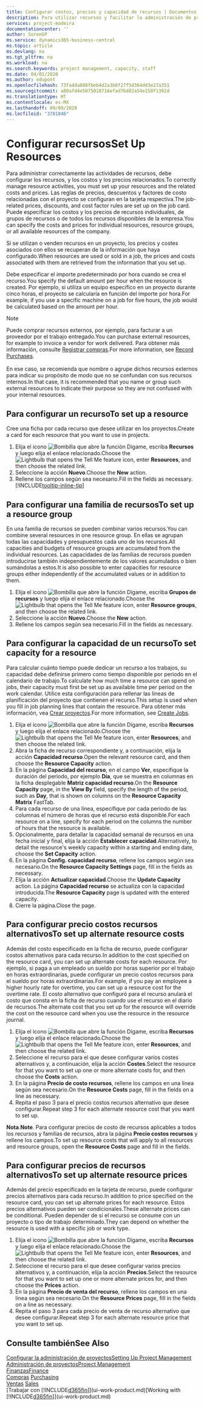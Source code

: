 ```yaml
---
title: Configurar costos, precios y capacidad de recursos | Documentos de Microsoft
description: Para utilizar recursos y facilitar la administración de proyectos, especifique costes y precios para recursos individuales o grupos de recursos, y configure la capacidad de recursos.
services: project-madeira
documentationcenter: ''
author: SorenGP
ms.service: dynamics365-business-central
ms.topic: article
ms.devlang: na
ms.tgt_pltfrm: na
ms.workload: na
ms.search.keywords: project management, capacity, staff
ms.date: 04/01/2020
ms.author: edupont
ms.openlocfilehash: 73fa4da888fbeb4d2a3b0f27f5d364dd3e27a351
ms.sourcegitcommit: a80afd4e5075018716efad76d82a54e158f1392d
ms.translationtype: HT
ms.contentlocale: es-MX
ms.lasthandoff: 09/09/2020
ms.locfileid: "3781846"
---
```

# <a name="set-up-resources"></a><span data-ttu-id="f9182-103">Configurar recursos</span><span class="sxs-lookup"><span data-stu-id="f9182-103">Set Up Resources</span></span>
<span data-ttu-id="f9182-104">Para administrar correctamente las actividades de recursos, debe configurar los recursos, y los costos y los precios relacionados.</span><span class="sxs-lookup"><span data-stu-id="f9182-104">To correctly manage resource activities, you must set up your resources and the related costs and prices.</span></span> <span data-ttu-id="f9182-105">Las reglas de precios, descuentos y factores de costo relacionadas con el proyecto se configuran en la tarjeta respectiva.</span><span class="sxs-lookup"><span data-stu-id="f9182-105">The job-related prices, discounts, and cost factor rules are set up on the job card.</span></span> <span data-ttu-id="f9182-106">Puede especificar los costos y los precios de recursos individuales, de grupos de recursos o de todos los recursos disponibles de la empresa.</span><span class="sxs-lookup"><span data-stu-id="f9182-106">You can specify the costs and prices for individual resources, resource groups, or all available resources of the company.</span></span>

<span data-ttu-id="f9182-107">Si se utilizan o venden recursos en un proyecto, los precios y costes asociados con ellos se recuperan de la información que haya configurado.</span><span class="sxs-lookup"><span data-stu-id="f9182-107">When resources are used or sold in a job, the prices and costs associated with them are retrieved from the information that you set up.</span></span>

<span data-ttu-id="f9182-108">Debe especificar el importe predeterminado por hora cuando se crea el recurso.</span><span class="sxs-lookup"><span data-stu-id="f9182-108">You specify the default amount per hour when the resource is created.</span></span> <span data-ttu-id="f9182-109">Por ejemplo, si utiliza un equipo específico en un proyecto durante cinco horas, el proyecto se calcularía en función del importe por hora.</span><span class="sxs-lookup"><span data-stu-id="f9182-109">For example, if you use a specific machine on a job for five hours, the job would be calculated based on the amount per hour.</span></span>

> [!NOTE]
> <span data-ttu-id="f9182-110">Puede comprar recursos externos, por ejemplo, para facturar a un proveedor por el trabajo entregado.</span><span class="sxs-lookup"><span data-stu-id="f9182-110">You can purchase external resources, for example to invoice a vendor for work delivered.</span></span> <span data-ttu-id="f9182-111">Para obtener más información, consulte [Registrar compras](purchasing-how-record-purchases.md).</span><span class="sxs-lookup"><span data-stu-id="f9182-111">For more information, see [Record Purchases](purchasing-how-record-purchases.md).</span></span><br /><br />
> <span data-ttu-id="f9182-112">En ese caso, se recomienda que nombre o agrupe dichos recursos externos para indicar su propósito de modo que no se confundan con sus recursos internos.</span><span class="sxs-lookup"><span data-stu-id="f9182-112">In that case, it is recommended that you name or group such external resources to indicate their purpose so they are not confused with your internal resources.</span></span>

## <a name="to-set-up-a-resource"></a><span data-ttu-id="f9182-113">Para configurar un recurso</span><span class="sxs-lookup"><span data-stu-id="f9182-113">To set up a resource</span></span>
<span data-ttu-id="f9182-114">Cree una ficha por cada recurso que desee utilizar en los proyectos.</span><span class="sxs-lookup"><span data-stu-id="f9182-114">Create a card for each resource that you want to use in projects.</span></span>

1. <span data-ttu-id="f9182-115">Elija el icono ![Bombilla que abre la función Dígame](media/ui-search/search_small.png "Dígame qué desea hacer"), escriba **Recursos** y luego elija el enlace relacionado.</span><span class="sxs-lookup"><span data-stu-id="f9182-115">Choose the ![Lightbulb that opens the Tell Me feature](media/ui-search/search_small.png "Tell me what you want to do") icon, enter **Resources**, and then choose the related link.</span></span>
2. <span data-ttu-id="f9182-116">Seleccione la acción **Nuevo**.</span><span class="sxs-lookup"><span data-stu-id="f9182-116">Choose the **New** action.</span></span>
3. <span data-ttu-id="f9182-117">Rellene los campos según sea necesario.</span><span class="sxs-lookup"><span data-stu-id="f9182-117">Fill in the fields as necessary.</span></span> [!INCLUDE[tooltip-inline-tip](includes/tooltip-inline-tip_md.md)]  

## <a name="to-set-up-a-resource-group"></a><span data-ttu-id="f9182-118">Para configurar una familia de recursos</span><span class="sxs-lookup"><span data-stu-id="f9182-118">To set up a resource group</span></span>
<span data-ttu-id="f9182-119">En una familia de recursos se pueden combinar varios recursos.</span><span class="sxs-lookup"><span data-stu-id="f9182-119">You can combine several resources in one resource group.</span></span> <span data-ttu-id="f9182-120">En ellas se agrupan todas las capacidades y presupuestos cada uno de los recursos.</span><span class="sxs-lookup"><span data-stu-id="f9182-120">All capacities and budgets of resource groups are accumulated from the individual resources.</span></span> <span data-ttu-id="f9182-121">Las capacidades de las familias de recursos pueden introducirse también independientemente de los valores acumulados o bien sumándolas a estos.</span><span class="sxs-lookup"><span data-stu-id="f9182-121">It is also possible to enter capacities for resource groups either independently of the accumulated values or in addition to them.</span></span>

1. <span data-ttu-id="f9182-122">Elija el icono ![Bombilla que abre la función Dígame](media/ui-search/search_small.png "Dígame qué desea hacer"), escriba **Grupos de recursos** y luego elija el enlace relacionado.</span><span class="sxs-lookup"><span data-stu-id="f9182-122">Choose the ![Lightbulb that opens the Tell Me feature](media/ui-search/search_small.png "Tell me what you want to do") icon, enter **Resource groups**, and then choose the related link.</span></span>
2. <span data-ttu-id="f9182-123">Seleccione la acción **Nuevo**.</span><span class="sxs-lookup"><span data-stu-id="f9182-123">Choose the **New** action.</span></span>
3. <span data-ttu-id="f9182-124">Rellene los campos según sea necesario.</span><span class="sxs-lookup"><span data-stu-id="f9182-124">Fill in the fields as necessary.</span></span>

## <a name="to-set-capacity-for-a-resource"></a><span data-ttu-id="f9182-125">Para configurar la capacidad de un recurso</span><span class="sxs-lookup"><span data-stu-id="f9182-125">To set capacity for a resource</span></span>
<span data-ttu-id="f9182-126">Para calcular cuánto tiempo puede dedicar un recurso a los trabajos, su capacidad debe definirse primero como tiempo disponible por periodo en el calendario de trabajo.</span><span class="sxs-lookup"><span data-stu-id="f9182-126">To calculate how much time a resource can spend on jobs, their capacity must first be set up as available time per period on the work calendar.</span></span> <span data-ttu-id="f9182-127">Utilice esta configuración para rellenar las líneas de planificación del proyecto que contienen el recurso.</span><span class="sxs-lookup"><span data-stu-id="f9182-127">This setup is used when you fill in job planning lines that contain the resource.</span></span> <span data-ttu-id="f9182-128">Para obtener más información, vea [Crear proyectos](projects-how-create-jobs.md).</span><span class="sxs-lookup"><span data-stu-id="f9182-128">For more information, see [Create Jobs](projects-how-create-jobs.md).</span></span>

1. <span data-ttu-id="f9182-129">Elija el icono ![Bombilla que abre la función Dígame](media/ui-search/search_small.png "Dígame qué desea hacer"), escriba **Recursos** y luego elija el enlace relacionado.</span><span class="sxs-lookup"><span data-stu-id="f9182-129">Choose the ![Lightbulb that opens the Tell Me feature](media/ui-search/search_small.png "Tell me what you want to do") icon, enter **Resources**, and then choose the related link.</span></span>
2. <span data-ttu-id="f9182-130">Abra la ficha de recurso correspondiente y, a continuación, elija la acción **Capacidad recurso**.</span><span class="sxs-lookup"><span data-stu-id="f9182-130">Open the relevant resource card, and then choose the **Resource Capacity** action.</span></span>
3. <span data-ttu-id="f9182-131">En la página **Capacidad del recurso**, en el campo **Ver**, especifique la duración del periodo, por ejemplo **Día**, que se muestra en columnas en la ficha desplegable **Matriz capacidad recurso**.</span><span class="sxs-lookup"><span data-stu-id="f9182-131">On the **Resource Capacity** page, in the **View By** field, specify the length of the period, such as **Day**, that is shown on columns on the **Resource Capacity Matrix** FastTab.</span></span>
4. <span data-ttu-id="f9182-132">Para cada recurso de una línea, especifique por cada periodo de las columnas el número de horas que el recurso está disponible.</span><span class="sxs-lookup"><span data-stu-id="f9182-132">For each resource on a line, specify for each period on the columns the number of hours that the resource is available.</span></span>
5. <span data-ttu-id="f9182-133">Opcionalmente, para detallar la capacidad semanal de recursos en una fecha inicial y final, elija la acción **Establecer capacidad**.</span><span class="sxs-lookup"><span data-stu-id="f9182-133">Alternatively, to detail the resource's weekly capacity within a starting and ending date, choose the **Set Capacity** action.</span></span>
6. <span data-ttu-id="f9182-134">En la página **Config. capacidad recurso**, rellene los campos según sea necesario.</span><span class="sxs-lookup"><span data-stu-id="f9182-134">On the **Resource Capacity Settings** page, fill in the fields as necessary.</span></span>
7. <span data-ttu-id="f9182-135">Elija la acción **Actualizar capacidad**.</span><span class="sxs-lookup"><span data-stu-id="f9182-135">Choose the **Update Capacity** action.</span></span> <span data-ttu-id="f9182-136">La página **Capacidad recurso** se actualiza con la capacidad introducida.</span><span class="sxs-lookup"><span data-stu-id="f9182-136">The **Resource Capacity** page is updated with the entered capacity.</span></span>
8. <span data-ttu-id="f9182-137">Cierre la página.</span><span class="sxs-lookup"><span data-stu-id="f9182-137">Close the page.</span></span>

## <a name="to-set-up-alternate-resource-costs"></a><span data-ttu-id="f9182-138">Para configurar precio costos recursos alternativos</span><span class="sxs-lookup"><span data-stu-id="f9182-138">To set up alternate resource costs</span></span>
<span data-ttu-id="f9182-139">Además del costo especificado en la ficha de recurso, puede configurar costos alternativos para cada recurso.</span><span class="sxs-lookup"><span data-stu-id="f9182-139">In addition to the cost specified on the resource card, you can set up alternate costs for each resource.</span></span> <span data-ttu-id="f9182-140">Por ejemplo, si paga a un empleado un sueldo por horas superior por el trabajo en horas extraordinarias, puede configurar un precio costos recursos para el sueldo por horas extraordinarias.</span><span class="sxs-lookup"><span data-stu-id="f9182-140">For example, if you pay an employee a higher hourly rate for overtime, you can set up a resource cost for the overtime rate.</span></span> <span data-ttu-id="f9182-141">El costo alternativo que configuró para el recurso anulará el costo que consta en la ficha de recurso cuando use el recurso en el diario de recursos.</span><span class="sxs-lookup"><span data-stu-id="f9182-141">The alternate cost that you set up for the resource will override the cost on the resource card when you use the resource in the resource journal.</span></span>

1. <span data-ttu-id="f9182-142">Elija el icono ![Bombilla que abre la función Dígame](media/ui-search/search_small.png "Dígame qué desea hacer"), escriba **Recursos** y luego elija el enlace relacionado.</span><span class="sxs-lookup"><span data-stu-id="f9182-142">Choose the ![Lightbulb that opens the Tell Me feature](media/ui-search/search_small.png "Tell me what you want to do") icon, enter **Resources**, and then choose the related link.</span></span>  
2. <span data-ttu-id="f9182-143">Seleccione el recurso para el que desee configurar varios costes alternativos y, a continuación, elija la acción **Costes**.</span><span class="sxs-lookup"><span data-stu-id="f9182-143">Select the resource for that you want to set up one or more alternate costs for, and then choose the **Costs** action.</span></span>  
3. <span data-ttu-id="f9182-144">En la página **Precio de costo recursos**, rellene los campos en una línea según sea necesario.</span><span class="sxs-lookup"><span data-stu-id="f9182-144">On the **Resource Costs** page, fill in the fields on a line as necessary.</span></span>  
4. <span data-ttu-id="f9182-145">Repita el paso 3 para el precio costos recursos alternativo que desee configurar.</span><span class="sxs-lookup"><span data-stu-id="f9182-145">Repeat step 3 for each alternate resource cost that you want to set up.</span></span>

<span data-ttu-id="f9182-146">**Nota**.</span><span class="sxs-lookup"><span data-stu-id="f9182-146">**Note**.</span></span> <span data-ttu-id="f9182-147">Para configurar precios de costo de recursos aplicables a todos los recursos y familias de recursos, abra la página **Precio costos recursos** y rellene los campos.</span><span class="sxs-lookup"><span data-stu-id="f9182-147">To set up resource costs that will apply to all resources and resource groups, open the **Resource Costs** page and fill in the fields.</span></span>

## <a name="to-set-up-alternate-resource-prices"></a><span data-ttu-id="f9182-148">Para configurar precios de recursos alternativos</span><span class="sxs-lookup"><span data-stu-id="f9182-148">To set up alternate resource prices</span></span>
<span data-ttu-id="f9182-149">Además del precio especificado en la tarjeta de recurso, puede configurar precios alternativos para cada recurso.</span><span class="sxs-lookup"><span data-stu-id="f9182-149">In addition to price specified on the resource card, you can set up alternate prices for each resource.</span></span> <span data-ttu-id="f9182-150">Estos precios alternativos pueden ser condicionales.</span><span class="sxs-lookup"><span data-stu-id="f9182-150">These alternate prices can be conditional.</span></span> <span data-ttu-id="f9182-151">Pueden depender de si el recurso se consume con un proyecto o tipo de trabajo determinado.</span><span class="sxs-lookup"><span data-stu-id="f9182-151">They can depend on whether the resource is used with a specific job or work type.</span></span>

1. <span data-ttu-id="f9182-152">Elija el icono ![Bombilla que abre la función Dígame](media/ui-search/search_small.png "Dígame qué desea hacer"), escriba **Recursos** y luego elija el enlace relacionado.</span><span class="sxs-lookup"><span data-stu-id="f9182-152">Choose the ![Lightbulb that opens the Tell Me feature](media/ui-search/search_small.png "Tell me what you want to do") icon, enter **Resources**, and then choose the related link.</span></span>
2. <span data-ttu-id="f9182-153">Seleccione el recurso para el que desee configurar varios precios alternativos y, a continuación, elija la acción **Precios**.</span><span class="sxs-lookup"><span data-stu-id="f9182-153">Select the resource for that you want to set up one or more alternate prices for, and then choose the **Prices** action.</span></span>
3. <span data-ttu-id="f9182-154">En la página **Precio de venta del recurso**, rellene los campos en una línea según sea necesario.</span><span class="sxs-lookup"><span data-stu-id="f9182-154">On the **Resource Prices** page, fill in the fields on a line as necessary.</span></span>
4. <span data-ttu-id="f9182-155">Repita el paso 3 para cada precio de venta de recurso alternativo que desee configurar.</span><span class="sxs-lookup"><span data-stu-id="f9182-155">Repeat step 3 for each alternate resource price that you want to set up.</span></span>

## <a name="see-also"></a><span data-ttu-id="f9182-156">Consulte también</span><span class="sxs-lookup"><span data-stu-id="f9182-156">See Also</span></span>
[<span data-ttu-id="f9182-157">Configurar la administración de proyectos</span><span class="sxs-lookup"><span data-stu-id="f9182-157">Setting Up Project Management</span></span>](projects-setup-projects.md)  
[<span data-ttu-id="f9182-158">Administración de proyectos</span><span class="sxs-lookup"><span data-stu-id="f9182-158">Project Management</span></span>](projects-manage-projects.md)  
[<span data-ttu-id="f9182-159">Finanzas</span><span class="sxs-lookup"><span data-stu-id="f9182-159">Finance</span></span>](finance.md)  
<span data-ttu-id="f9182-160">[Compras](purchasing-manage-purchasing.md)       </span><span class="sxs-lookup"><span data-stu-id="f9182-160">[Purchasing](purchasing-manage-purchasing.md)       </span></span>  
<span data-ttu-id="f9182-161">[Ventas](sales-manage-sales.md)    </span><span class="sxs-lookup"><span data-stu-id="f9182-161">[Sales](sales-manage-sales.md)    </span></span>  
<span data-ttu-id="f9182-162">[Trabajar con [!INCLUDE[d365fin](includes/d365fin_md.md)]](ui-work-product.md)</span><span class="sxs-lookup"><span data-stu-id="f9182-162">[Working with [!INCLUDE[d365fin](includes/d365fin_md.md)]](ui-work-product.md)</span></span>  

